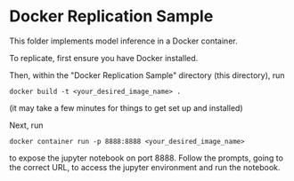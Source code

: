 # Docker Replication Sample

This folder implements model inference in a Docker container.

To replicate, first ensure you have Docker installed.

Then, within the "Docker Replication Sample" directory (this directory), run

`docker build -t <your_desired_image_name> .`

(it may take a few minutes for things to get set up and installed)

Next, run

`docker container run -p 8888:8888 <your_desired_image_name>`

to expose the jupyter notebook on port 8888. Follow the prompts, going to the correct URL, to access the jupyter environment and run the notebook.
